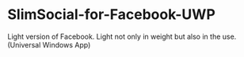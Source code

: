 # SlimSocial-for-Facebook-UWP
Light version of Facebook. Light not only in weight but also in the use. (Universal Windows App)
